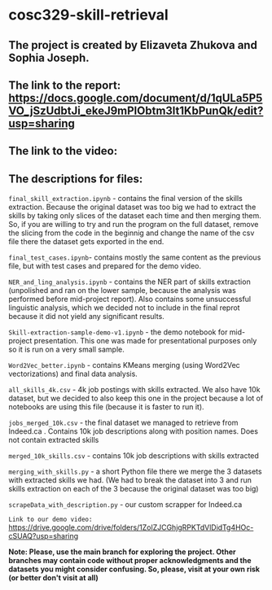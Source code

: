 # cosc329-skill-retrieval
## The project is created by Elizaveta Zhukova and Sophia Joseph. 

## The link to the report: https://docs.google.com/document/d/1qULa5P5VO_jSzUdbtJi_ekeJ9mPlObtm3lt1KbPunQk/edit?usp=sharing

## The link to the video:

## The descriptions for files:
`final_skill_extraction.ipynb` - contains the final version of the skills extraction. Because the original dataset was too big we had to extract the skills by taking only slices of the dataset each time and then merging them. So, if you are willing to try and run the program on the full dataset, remove the slicing from the code in the beginnig and change the name of the  csv file there the dataset gets exported in the end.

`final_test_cases.ipynb`- contains mostly the same content as the previous file, but with test cases and prepared for the demo video.

`NER_and_ling_analysis.ipynb` - contains the NER part of skills extraction (unpolished and ran on the lower sample, because the analysis was performed before mid-project report). Also contains some unsuccessful linguistic analysis, which we decided not to include in the final reprot because it did not yield any significant results. 

`Skill-extraction-sample-demo-v1.ipynb` - the demo notebook for mid-project presentation. This one was made for presentational purposes only so it is run on a very small sample.

`Word2Vec_better.ipynb` - contains KMeans merging (using Word2Vec vectorizations) and final data analysis.

`all_skills_4k.csv` - 4k job postings with skills extracted. We also have 10k dataset, but we decided to also keep this one in the project because a lot of notebooks are using this file (because it is faster to run it).

`jobs_merged_10k.csv` - the final dataset we managed to retrieve from Indeed.ca . Contains 10k job descriptions along with position names. Does not contain extracted skills

`merged_10k_skills.csv` - contains 10k job descriptions with skills extracted

`merging_with_skills.py` - a short Python file there we merge the 3 datasets with extracted skills we had. (We had to break the dataset into 3 and run skills extraction on each of the 3 because the original dataset was too big) 

`scrapeData_with_description.py` - our custom scrapper for Indeed.ca

`Link to our demo video:` https://drive.google.com/drive/folders/1ZolZJCGhjgRPKTdVlDidTg4HOc-cSUAQ?usp=sharing

**Note: Please, use the main branch for exploring the project. Other branches may contain code without proper acknowledgments and the datasets you might consider confusing. So, please, visit at your own risk (or better don't visit at all)**



